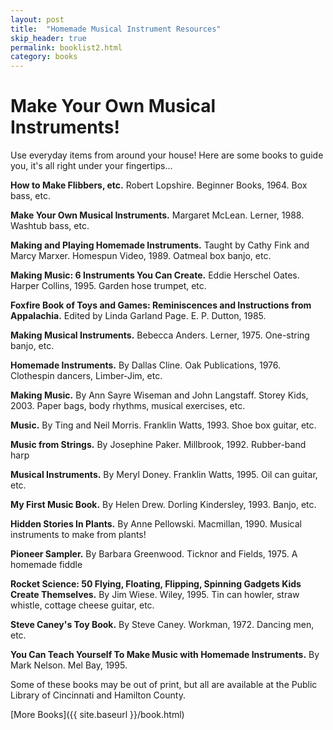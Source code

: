 ```yaml
---
layout: post
title:  "Homemade Musical Instrument Resources"
skip_header: true
permalink: booklist2.html
category: books
---
```


# Make Your Own Musical Instruments!

Use everyday items from around your house! Here are some books to guide you,
it's all right under your fingertips...

**How to Make Flibbers, etc.** Robert Lopshire. Beginner Books, 1964. Box bass,
etc.

**Make Your Own Musical Instruments.** Margaret McLean. Lerner, 1988. Washtub
bass, etc.

**Making and Playing Homemade Instruments.** Taught by Cathy Fink and Marcy
Marxer. Homespun Video, 1989. Oatmeal box banjo, etc.

**Making Music: 6 Instruments You Can Create.** Eddie Herschel Oates. Harper
Collins, 1995. Garden hose trumpet, etc.

**Foxfire Book of Toys and Games: Reminiscences and Instructions from
Appalachia.** Edited by Linda Garland Page. E. P. Dutton, 1985.

**Making Musical Instruments.** Bebecca Anders. Lerner, 1975. One-string banjo,
etc.

**Homemade Instruments.** By Dallas Cline. Oak Publications, 1976. Clothespin
dancers, Limber-Jim, etc.

**Making Music.** By Ann Sayre Wiseman and John Langstaff. Storey Kids, 2003.
Paper bags, body rhythms, musical exercises, etc.

**Music.** By Ting and Neil Morris. Franklin Watts, 1993. Shoe box guitar, etc.

**Music from Strings.** By Josephine Paker. Millbrook, 1992. Rubber-band harp

**Musical Instruments.** By Meryl Doney. Franklin Watts, 1995. Oil can guitar,
etc.

**My First Music Book.** By Helen Drew. Dorling Kindersley, 1993. Banjo, etc.

**Hidden Stories In Plants.** By Anne Pellowski. Macmillan, 1990. Musical
instruments to make from plants!

**Pioneer Sampler.** By Barbara Greenwood. Ticknor and Fields, 1975. A homemade
fiddle

**Rocket Science: 50 Flying, Floating, Flipping, Spinning Gadgets Kids Create
Themselves.** By Jim Wiese. Wiley, 1995. Tin can howler, straw whistle, cottage
cheese guitar, etc.

**Steve Caney's Toy Book.** By Steve Caney. Workman, 1972. Dancing men, etc.

**You Can Teach Yourself To Make Music with Homemade Instruments.** By Mark
Nelson. Mel Bay, 1995.

Some of these books may be out of print, but all are available at the Public
Library of Cincinnati and Hamilton County.

[More Books]({{ site.baseurl }}/book.html)
